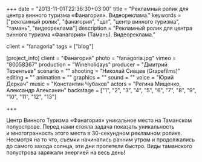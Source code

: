 +++
date = "2013-11-01T22:36:30+03:00"
title = "Рекламный ролик для центра винного туризма «Фанагория». Видеореклама."
keywords = ["рекламный ролик", "фанагория", "цвт", "центр винного туризма", "тамань", "видеореклама"]
description = "Рекламный ролик для центра винного туризма «Фанагория» (Тамань). Видеореклама."

client = "fanagoria"
tags = ["blog"]

[project_info]
    client = "Фанагория"
    photo = "fanagoria.jpg"
    vimeo = "80058367"
    production = "Wineholidays"
    producer = "Дмитрий Терентьев"
    scenario = ""
    shooting = "Николай Сивцев (Grapefilms)"
    editing = ""
    animation = ""
    graphics = ""
    sound = ""
    voice = "Юрий Деркач"
    music = "Константин Чубаков"
    actors = "Регина Мищенко, Александр Алексанин"
    backstage = ["1", "2", "3", "4", "5", "6", "7", "8", "9", "10", "11", "12", "13"]

+++

Центр Винного Туризма &laquo;Фанагория&raquo; уникальное место на&nbsp;Таманском полуострове. Перед нами стояла задача показать уникальность и&nbsp;многогранность этого места в&nbsp;30-секундном рекламном ролике. Несмотря на&nbsp;то&nbsp;что, съемки начинались ранним утром и&nbsp;продолжались до&nbsp;самого захода солнца, эти дни пролетели быстро. Виды таманского полустрова заряжали энергией на&nbsp;весь день!